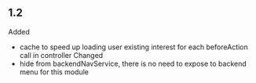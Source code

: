 ## 1.2
Added
  - cache to speed up loading user existing interest for each beforeAction call in controller
Changed
  - hide from backendNavService, there is no need to expose to backend menu for this module